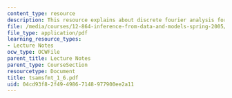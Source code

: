 ```yaml
---
content_type: resource
description: This resource explains about discrete fourier analysis for a problem.
file: /media/courses/12-864-inference-from-data-and-models-spring-2005/04cd93f82f4949867148977900ee2a11_tsamsfmt_1_6.pdf
file_type: application/pdf
learning_resource_types:
- Lecture Notes
ocw_type: OCWFile
parent_title: Lecture Notes
parent_type: CourseSection
resourcetype: Document
title: tsamsfmt_1_6.pdf
uid: 04cd93f8-2f49-4986-7148-977900ee2a11
---
```


